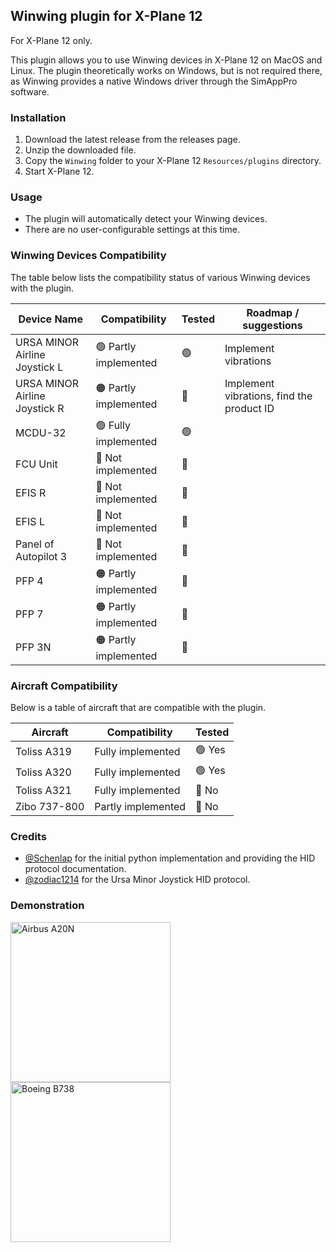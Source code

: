 ## Winwing plugin for X-Plane 12

For X-Plane 12 only.

This plugin allows you to use Winwing devices in X-Plane 12 on MacOS and Linux.
The plugin theoretically works on Windows, but is not required there, as Winwing provides a native Windows driver through the SimAppPro software.

### Installation

1. Download the latest release from the releases page.
2. Unzip the downloaded file.
3. Copy the `Winwing` folder to your X-Plane 12 `Resources/plugins` directory.
4. Start X-Plane 12.

### Usage

- The plugin will automatically detect your Winwing devices.
- There are no user-configurable settings at this time.

### Winwing Devices Compatibility

The table below lists the compatibility status of various Winwing devices with the plugin.

| Device Name                   | Compatibility         | Tested | Roadmap / suggestions                     |
| ----------------------------- | --------------------- | ------ | ----------------------------------------- |
| URSA MINOR Airline Joystick L | 🟢 Partly implemented | 🟢     | Implement vibrations                      |
| URSA MINOR Airline Joystick R | 🟠 Partly implemented | 🔴     | Implement vibrations, find the product ID |
| MCDU-32                       | 🟢 Fully implemented  | 🟢     |                                           |
| FCU Unit                      | 🔴 Not implemented    | 🔴     |                                           |
| EFIS R                        | 🔴 Not implemented    | 🔴     |                                           |
| EFIS L                        | 🔴 Not implemented    | 🔴     |                                           |
| Panel of Autopilot 3          | 🔴 Not implemented    | 🔴     |                                           |
| PFP 4                         | 🟠 Partly implemented | 🔴     |                                           |
| PFP 7                         | 🟠 Partly implemented | 🔴     |                                           |
| PFP 3N                        | 🟠 Partly implemented | 🔴     |                                           |

### Aircraft Compatibility

Below is a table of aircraft that are compatible with the plugin.

| Aircraft     | Compatibility      | Tested |
| ------------ | ------------------ | ------ |
| Toliss A319  | Fully implemented  | 🟢 Yes |
| Toliss A320  | Fully implemented  | 🟢 Yes |
| Toliss A321  | Fully implemented  | 🔴 No  |
| Zibo 737-800 | Partly implemented | 🔴 No  |

### Credits

- [@Schenlap](https://github.com/schenlap) for the initial python implementation and providing the HID protocol documentation.
- [@zodiac1214](https://github.com/zodiac1214) for the Ursa Minor Joystick HID protocol.

### Demonstration

<img src="https://github.com/user-attachments/assets/75d4e3e0-af9e-488f-bd5e-2d834bea110d" alt="Airbus A20N" width="256" />
<img src="https://github.com/user-attachments/assets/8f5750e2-f913-479a-9f7a-6e3d6c31382d" alt="Boeing B738" width="256" />

